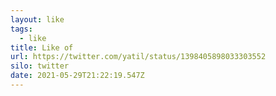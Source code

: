 ```yaml
---
layout: like
tags:
  - like
title: Like of
url: https://twitter.com/yatil/status/1398405898033303552
silo: twitter
date: 2021-05-29T21:22:19.547Z
---
```

